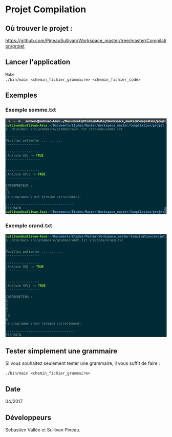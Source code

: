 # Projet Compilation

## Où trouver le projet :

https://github.com/PineauSullivan/Workspace_master/tree/master/Compilation/projet

## Lancer l'application

	Make
	./bin/main <chemin_fichier_grammaire> <chemin_fichier_code>

## Exemples

### Exemple somme.txt
![somme](img/exemple_somme.png)

### Exemple orand.txt
![orand](img/exemple_orand.png)

## Tester simplement une grammaire
Si vous souhaitez seulement tester une grammaire, il vous suffit de faire :

	./bin/main <chemin_fichier_grammaire>

## Date
04/2017

## Développeurs 
Sebastien Vallée et Sullivan Pineau.